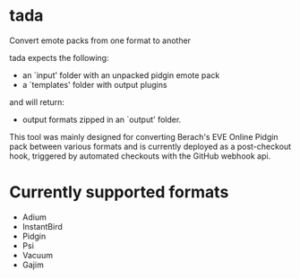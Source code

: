 tada
====

Convert emote packs from one format to another

tada expects the following:
* an `input' folder with an unpacked pidgin emote pack
* a `templates' folder with output plugins

and will return:
* output formats zipped in an `output' folder.


This tool was mainly designed for converting Berach's EVE Online Pidgin pack between various formats and is currently deployed as a post-checkout hook, triggered by automated checkouts with the GitHub webhook api.


Currently supported formats
===========================
* Adium
* InstantBird
* Pidgin
* Psi
* Vacuum
* Gajim
